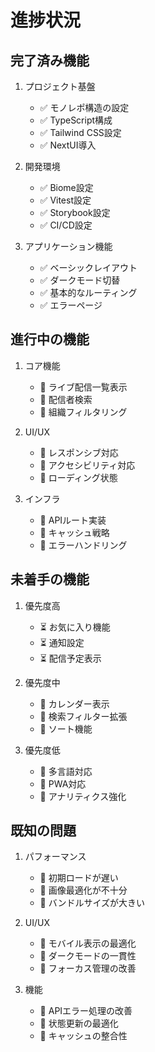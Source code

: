 # 進捗状況

## 完了済み機能

1. プロジェクト基盤
   - ✅ モノレポ構造の設定
   - ✅ TypeScript構成
   - ✅ Tailwind CSS設定
   - ✅ NextUI導入

2. 開発環境
   - ✅ Biome設定
   - ✅ Vitest設定
   - ✅ Storybook設定
   - ✅ CI/CD設定

3. アプリケーション機能
   - ✅ ベーシックレイアウト
   - ✅ ダークモード切替
   - ✅ 基本的なルーティング
   - ✅ エラーページ

## 進行中の機能

1. コア機能
   - 🚧 ライブ配信一覧表示
   - 🚧 配信者検索
   - 🚧 組織フィルタリング

2. UI/UX
   - 🚧 レスポンシブ対応
   - 🚧 アクセシビリティ対応
   - 🚧 ローディング状態

3. インフラ
   - 🚧 APIルート実装
   - 🚧 キャッシュ戦略
   - 🚧 エラーハンドリング

## 未着手の機能

1. 優先度高
   - ⏳ お気に入り機能
   - ⏳ 通知設定
   - ⏳ 配信予定表示

2. 優先度中
   - 📅 カレンダー表示
   - 📅 検索フィルター拡張
   - 📅 ソート機能

3. 優先度低
   - 🔄 多言語対応
   - 🔄 PWA対応
   - 🔄 アナリティクス強化

## 既知の問題

1. パフォーマンス
   - 🐛 初期ロードが遅い
   - 🐛 画像最適化が不十分
   - 🐛 バンドルサイズが大きい

2. UI/UX
   - 🐛 モバイル表示の最適化
   - 🐛 ダークモードの一貫性
   - 🐛 フォーカス管理の改善

3. 機能
   - 🐛 APIエラー処理の改善
   - 🐛 状態更新の最適化
   - 🐛 キャッシュの整合性
